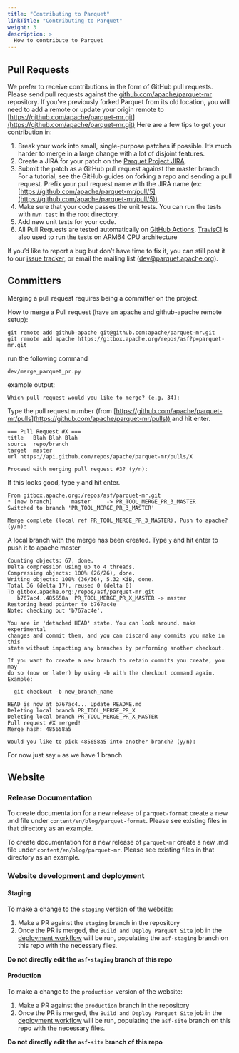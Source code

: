 ```yaml
---
title: "Contributing to Parquet"
linkTitle: "Contributing to Parquet"
weight: 3
description: >
  How to contribute to Parquet
---
```


Pull Requests
-------------

We prefer to receive contributions in the form of GitHub pull requests. Please send pull requests against the [github.com/apache/parquet-mr](https://github.com/apache/parquet-mr) repository. If you’ve previously forked Parquet from its old location, you will need to add a remote or update your origin remote to [https://github.com/apache/parquet-mr.git](https://github.com/apache/parquet-mr.git) Here are a few tips to get your contribution in:

1.  Break your work into small, single-purpose patches if possible. It’s much harder to merge in a large change with a lot of disjoint features.
2.  Create a JIRA for your patch on the [Parquet Project JIRA](https://issues.apache.org/jira/browse/PARQUET).
3.  Submit the patch as a GitHub pull request against the master branch. For a tutorial, see the GitHub guides on forking a repo and sending a pull request. Prefix your pull request name with the JIRA name (ex: [https://github.com/apache/parquet-mr/pull/5](https://github.com/apache/parquet-mr/pull/5)).
4.  Make sure that your code passes the unit tests. You can run the tests with `mvn test` in the root directory.
5.  Add new unit tests for your code.
6.  All Pull Requests are tested automatically on [GitHub Actions](https://github.com/apache/parquet-mr/actions). [TravisCI](https://travis-ci.org/github/apache/parquet-mr) is also used to run the tests on ARM64 CPU architecture

If you’d like to report a bug but don’t have time to fix it, you can still post it to our [issue tracker](https://issues.apache.org/jira/browse/PARQUET), or email the mailing list ([dev@parquet.apache.org](mailto:dev@parquet.apache.org)).

Committers
----------

Merging a pull request requires being a committer on the project.

How to merge a Pull request (have an apache and github-apache remote setup):

    git remote add github-apache git@github.com:apache/parquet-mr.git
    git remote add apache https://gitbox.apache.org/repos/asf?p=parquet-mr.git


run the following command

    dev/merge_parquet_pr.py


example output:

    Which pull request would you like to merge? (e.g. 34):


Type the pull request number (from [https://github.com/apache/parquet-mr/pulls](https://github.com/apache/parquet-mr/pulls)) and hit enter.

    === Pull Request #X ===
    title   Blah Blah Blah
    source  repo/branch
    target  master
    url https://api.github.com/repos/apache/parquet-mr/pulls/X

    Proceed with merging pull request #3? (y/n):


If this looks good, type `y` and hit enter.

    From gitbox.apache.org:/repos/asf/parquet-mr.git
    * [new branch]      master     -> PR_TOOL_MERGE_PR_3_MASTER
    Switched to branch 'PR_TOOL_MERGE_PR_3_MASTER'

    Merge complete (local ref PR_TOOL_MERGE_PR_3_MASTER). Push to apache? (y/n):


A local branch with the merge has been created. Type `y` and hit enter to push it to apache master

    Counting objects: 67, done.
    Delta compression using up to 4 threads.
    Compressing objects: 100% (26/26), done.
    Writing objects: 100% (36/36), 5.32 KiB, done.
    Total 36 (delta 17), reused 0 (delta 0)
    To gitbox.apache.org:/repos/asf/parquet-mr.git
       b767ac4..485658a  PR_TOOL_MERGE_PR_X_MASTER -> master
    Restoring head pointer to b767ac4e
    Note: checking out 'b767ac4e'.

    You are in 'detached HEAD' state. You can look around, make experimental
    changes and commit them, and you can discard any commits you make in this
    state without impacting any branches by performing another checkout.

    If you want to create a new branch to retain commits you create, you may
    do so (now or later) by using -b with the checkout command again. Example:

      git checkout -b new_branch_name

    HEAD is now at b767ac4... Update README.md
    Deleting local branch PR_TOOL_MERGE_PR_X
    Deleting local branch PR_TOOL_MERGE_PR_X_MASTER
    Pull request #X merged!
    Merge hash: 485658a5

    Would you like to pick 485658a5 into another branch? (y/n):


For now just say `n` as we have 1 branch

Website
-------
### Release Documentation

To create documentation for a new release of `parquet-format` create a new <releaseNumber>.md file under `content/en/blog/parquet-format`. Please see existing files in that directory as an example.

To create documentation for a new release of `parquet-mr` create a new <releaseNumber>.md file under `content/en/blog/parquet-mr`. Please see existing files in that directory as an example.

### Website development and deployment

#### Staging

To make a change to the `staging` version of the website:
1. Make a PR against the `staging` branch in the repository
2. Once the PR is merged, the `Build and Deploy Parquet Site`
job in the [deployment workflow](https://github.com/apache/parquet-site/blob/staging/.github/workflows/deploy.yml) will be run, populating the `asf-staging` branch on this repo with the necessary files.

**Do not directly edit the `asf-staging` branch of this repo**

#### Production

To make a change to the `production` version of the website:
1. Make a PR against the `production` branch in the repository
2. Once the PR is merged, the `Build and Deploy Parquet Site`
job in the [deployment workflow](https://github.com/apache/parquet-site/blob/production/.github/workflows/deploy.yml) will be run, populating the `asf-site` branch on this repo with the necessary files.

**Do not directly edit the `asf-site` branch of this repo**

